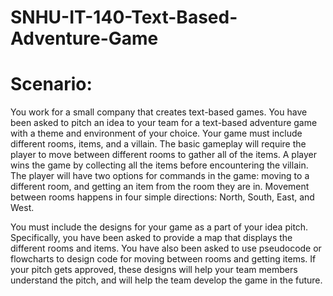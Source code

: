 # SNHU-IT-140-Text-Based-Adventure-Game

# Scenario:
You work for a small company that creates text-based games. You have been asked to pitch an idea to your team for a text-based adventure game with a theme and environment of your choice. Your game must include different rooms, items, and a villain. The basic gameplay will require the player to move between different rooms to gather all of the items. A player wins the game by collecting all the items before encountering the villain. The player will have two options for commands in the game: moving to a different room, and getting an item from the room they are in. Movement between rooms happens in four simple directions: North, South, East, and West.

You must include the designs for your game as a part of your idea pitch. Specifically, you have been asked to provide a map that displays the different rooms and items. You have also been asked to use pseudocode or flowcharts to design code for moving between rooms and getting items. If your pitch gets approved, these designs will help your team members understand the pitch, and will help the team develop the game in the future.
